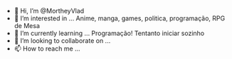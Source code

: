 - 👋 Hi, I’m @MortheyVlad
- 👀 I’m interested in ... Anime, manga, games, politica, programação, RPG de Mesa
- 🌱 I’m currently learning ... Programação! Tentanto iniciar sozinho
- 💞️ I’m looking to collaborate on ... 
- 📫 How to reach me ...

<!---
MortheyVlad/MortheyVlad is a ✨ special ✨ repository because its `README.md` (this file) appears on your GitHub profile.
You can click the Preview link to take a look at your changes.
--->
